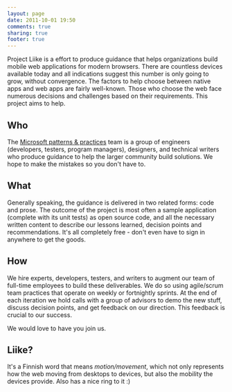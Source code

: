 ```yaml
---
layout: page
date: 2011-10-01 19:50
comments: true
sharing: true
footer: true
---
```

Project Liike is a effort to produce guidance that helps organizations build mobile web applications for modern browsers. There are countless devices available today and all indications suggest this number is only going to grow, without convergence. The factors to help choose between native apps and web apps are fairly well-known. Those who choose the web face numerous decisions and challenges based on their requirements. This project aims to help. 

## Who
The [Microsoft patterns & practices](http://msdn.microsoft.com/practices) team is a group of engineers (developers, testers, program managers), designers, and technical writers who produce guidance to help the larger community build solutions. We hope to make the mistakes so you don't have to.

## What
Generally speaking, the guidance is delivered in two related forms: code and prose. The outcome of the project is most often a sample application (complete with its unit tests) as open source code, and all the necessary written content to describe our lessons learned, decision points and recommendations. It's all completely free - don't even have to sign in anywhere to get the goods.

## How
We hire experts, developers, testers, and writers to augment our team of full-time employees to build these deliverables. We do so using agile/scrum team practices that operate on weekly or fortnightly sprints. At the end of each iteration we hold calls with a group of advisors to demo the new stuff, discuss decision points, and get feedback on our direction. This feedback is crucial to our success.

We would love to have you join us.

## Liike?
It's a Finnish word that means _motion/movement_, which not only represents how the web moving from desktops to devices, but also the mobility the devices provide. Also has a nice ring to it :)
